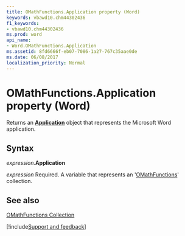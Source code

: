 ```yaml
---
title: OMathFunctions.Application property (Word)
keywords: vbawd10.chm44302436
f1_keywords:
- vbawd10.chm44302436
ms.prod: word
api_name:
- Word.OMathFunctions.Application
ms.assetid: 8fd6666f-eb07-7086-1a27-767c35aae0de
ms.date: 06/08/2017
localization_priority: Normal
---
```



# OMathFunctions.Application property (Word)

Returns an  **[Application](Word.Application.md)** object that represents the Microsoft Word application.


## Syntax

_expression_.**Application**

_expression_ Required. A variable that represents an '[OMathFunctions](Word.OMathFunctions.md)' collection.


## See also


[OMathFunctions Collection](Word.OMathFunctions.md)

[!include[Support and feedback](~/includes/feedback-boilerplate.md)]